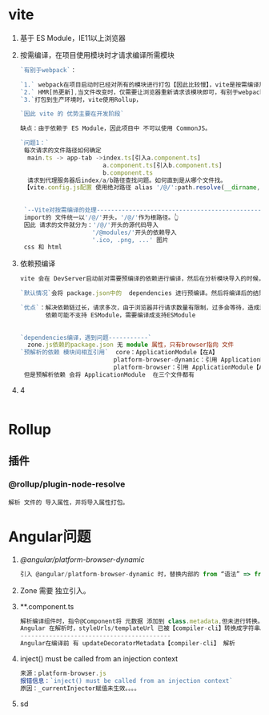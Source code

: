 # vite

1. 基于 ES Module，IE11以上浏览器

2. 按需编译，在项目使用模块时才请求编译所需模块

   ```typescript
   `有别于webpack`：
   
   `1.` webpack在项目启动时已经对所有的模块进行打包【因此比较慢】，vite是按需编译加载，在项目启动时不需要分析模块的依赖，不需要编      译，因此`启动非常快`，由于是按需加载，因此极大的缩减了编译时间，项目越复杂，模块越多，vite优势越明显
   `2.` HMR[热更新],当文件改变时，仅需要让浏览器重新请求该模块即可，有别于webpack需要把该模块的相关模块全部编译一次
   `3.`打包到生产环境时，vite使用Rollup，
   
   `因此 vite 的 优势主要在开发阶段`
   
   缺点：由于依赖于 ES Module，因此项目中 不可以使用 CommonJS。
   
   `问题1：`
    每次请求的文件路径如何确定
     main.ts -> app-tab ->index.ts[引入a.component.ts]
                          a.component.ts[引入b.component.ts]
                          b.component.ts
     请求到代理服务器后index/a/b路径查找问题。如何直到是从哪个文件找。
    【vite.config.js配置 使用绝对路径 alias '/@/':path.resolve(__dirname, './src')】
    
    
    `--Vite对按需编译的处理----------------------------------------------`
    import的 文件统一以'/@/'开头，'/@/'作为根路径。👆
    因此 请求的文件就分为：'/@/'开头的源代码导入
                       '/@modules/'开头的依赖导入
                       '.ico, .png, ...' 图片
    css 和 html                    
   ```

   

3. 依赖预编译

   ```typescript
   vite 会在 DevServer启动前对需要预编译的依赖进行编译，然后在分析模块导入的时候，应用编译过的依赖。
   
   `默认情况`会将 package.json中的  dependencies 进行预编译。然后将编译后的结果缓存在 node_modules/.vite下
   
   `优点`：解决依赖链过长，请求多次，由于浏览器并行请求数量有限制，过多会等待，造成浏览器阻塞的问题
          依赖可能不支持 ESModule，需要编译成支持ESModule
          
          
   `dependencies编译，遇到问题-----------`
     zone.js依赖的package.json 无 module 属性，只有browser指向 文件
   `预解析的依赖 模块间相互引用`  core：ApplicationModule【在A】
                             platform-browser-dynamic：引用 ApplicationModule【A】
                             platform-browser：引用 ApplicationModule【A】
    但是预解析依赖 会将 ApplicationModule  在三个文件都有                        
   ```

   

4. 4

   ```typescript
   
   ```


# Rollup

## 插件

### @rollup/plugin-node-resolve

```
解析 文件的 导入属性，并将导入属性打包。
```

# Angular问题

1. *@angular/platform-browser-dynamic*

   ```typescript
   引入 @angular/platform-browser-dynamic 时，替换内部的 from “语法” => from "/@modules/"，使 其解析失败。
   ```

   

2. Zone 需要 独立引入。

3. **.component.ts 

   ```typescript
   解析编译组件时，指令@Component将 元数据 添加到 class.metadata,但未进行转换。
   Angular 在解析时，styleUrls/templateUrl 已被【compiler-cli】转换成字符串。因此会报错
   ------------------------------------------
   Angular在编译前 有 updateDecoratorMetadata【compiler-cli】 解析
   ```

   

4. inject() must be called from an injection context

   ```typescript
   来源：platform-browser.js
   报错信息：`inject() must be called from an injection context`
   原因：_currentInjector赋值未生效。。。。
   ```

   

5. sd

